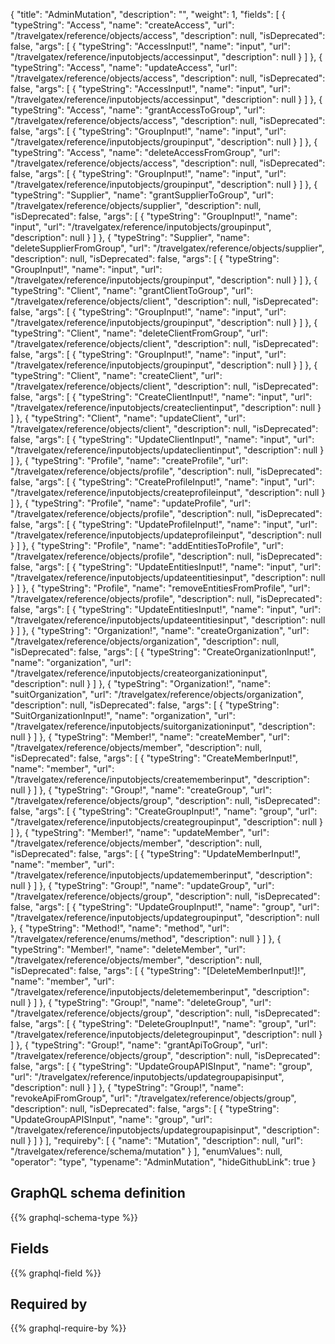 {
  "title": "AdminMutation",
  "description": "",
  "weight": 1,
  "fields": [
    {
      "typeString": "Access",
      "name": "createAccess",
      "url": "/travelgatex/reference/objects/access",
      "description": null,
      "isDeprecated": false,
      "args": [
        {
          "typeString": "AccessInput!",
          "name": "input",
          "url": "/travelgatex/reference/inputobjects/accessinput",
          "description": null
        }
      ]
    },
    {
      "typeString": "Access",
      "name": "updateAccess",
      "url": "/travelgatex/reference/objects/access",
      "description": null,
      "isDeprecated": false,
      "args": [
        {
          "typeString": "AccessInput!",
          "name": "input",
          "url": "/travelgatex/reference/inputobjects/accessinput",
          "description": null
        }
      ]
    },
    {
      "typeString": "Access",
      "name": "grantAccessToGroup",
      "url": "/travelgatex/reference/objects/access",
      "description": null,
      "isDeprecated": false,
      "args": [
        {
          "typeString": "GroupInput!",
          "name": "input",
          "url": "/travelgatex/reference/inputobjects/groupinput",
          "description": null
        }
      ]
    },
    {
      "typeString": "Access",
      "name": "deleteAccessFromGroup",
      "url": "/travelgatex/reference/objects/access",
      "description": null,
      "isDeprecated": false,
      "args": [
        {
          "typeString": "GroupInput!",
          "name": "input",
          "url": "/travelgatex/reference/inputobjects/groupinput",
          "description": null
        }
      ]
    },
    {
      "typeString": "Supplier",
      "name": "grantSupplierToGroup",
      "url": "/travelgatex/reference/objects/supplier",
      "description": null,
      "isDeprecated": false,
      "args": [
        {
          "typeString": "GroupInput!",
          "name": "input",
          "url": "/travelgatex/reference/inputobjects/groupinput",
          "description": null
        }
      ]
    },
    {
      "typeString": "Supplier",
      "name": "deleteSupplierFromGroup",
      "url": "/travelgatex/reference/objects/supplier",
      "description": null,
      "isDeprecated": false,
      "args": [
        {
          "typeString": "GroupInput!",
          "name": "input",
          "url": "/travelgatex/reference/inputobjects/groupinput",
          "description": null
        }
      ]
    },
    {
      "typeString": "Client",
      "name": "grantClientToGroup",
      "url": "/travelgatex/reference/objects/client",
      "description": null,
      "isDeprecated": false,
      "args": [
        {
          "typeString": "GroupInput!",
          "name": "input",
          "url": "/travelgatex/reference/inputobjects/groupinput",
          "description": null
        }
      ]
    },
    {
      "typeString": "Client",
      "name": "deleteClientFromGroup",
      "url": "/travelgatex/reference/objects/client",
      "description": null,
      "isDeprecated": false,
      "args": [
        {
          "typeString": "GroupInput!",
          "name": "input",
          "url": "/travelgatex/reference/inputobjects/groupinput",
          "description": null
        }
      ]
    },
    {
      "typeString": "Client",
      "name": "createClient",
      "url": "/travelgatex/reference/objects/client",
      "description": null,
      "isDeprecated": false,
      "args": [
        {
          "typeString": "CreateClientInput!",
          "name": "input",
          "url": "/travelgatex/reference/inputobjects/createclientinput",
          "description": null
        }
      ]
    },
    {
      "typeString": "Client",
      "name": "updateClient",
      "url": "/travelgatex/reference/objects/client",
      "description": null,
      "isDeprecated": false,
      "args": [
        {
          "typeString": "UpdateClientInput!",
          "name": "input",
          "url": "/travelgatex/reference/inputobjects/updateclientinput",
          "description": null
        }
      ]
    },
    {
      "typeString": "Profile",
      "name": "createProfile",
      "url": "/travelgatex/reference/objects/profile",
      "description": null,
      "isDeprecated": false,
      "args": [
        {
          "typeString": "CreateProfileInput!",
          "name": "input",
          "url": "/travelgatex/reference/inputobjects/createprofileinput",
          "description": null
        }
      ]
    },
    {
      "typeString": "Profile",
      "name": "updateProfile",
      "url": "/travelgatex/reference/objects/profile",
      "description": null,
      "isDeprecated": false,
      "args": [
        {
          "typeString": "UpdateProfileInput!",
          "name": "input",
          "url": "/travelgatex/reference/inputobjects/updateprofileinput",
          "description": null
        }
      ]
    },
    {
      "typeString": "Profile",
      "name": "addEntitiesToProfile",
      "url": "/travelgatex/reference/objects/profile",
      "description": null,
      "isDeprecated": false,
      "args": [
        {
          "typeString": "UpdateEntitiesInput!",
          "name": "input",
          "url": "/travelgatex/reference/inputobjects/updateentitiesinput",
          "description": null
        }
      ]
    },
    {
      "typeString": "Profile",
      "name": "removeEntitiesFromProfile",
      "url": "/travelgatex/reference/objects/profile",
      "description": null,
      "isDeprecated": false,
      "args": [
        {
          "typeString": "UpdateEntitiesInput!",
          "name": "input",
          "url": "/travelgatex/reference/inputobjects/updateentitiesinput",
          "description": null
        }
      ]
    },
    {
      "typeString": "Organization!",
      "name": "createOrganization",
      "url": "/travelgatex/reference/objects/organization",
      "description": null,
      "isDeprecated": false,
      "args": [
        {
          "typeString": "CreateOrganizationInput!",
          "name": "organization",
          "url": "/travelgatex/reference/inputobjects/createorganizationinput",
          "description": null
        }
      ]
    },
    {
      "typeString": "Organization!",
      "name": "suitOrganization",
      "url": "/travelgatex/reference/objects/organization",
      "description": null,
      "isDeprecated": false,
      "args": [
        {
          "typeString": "SuitOrganizationInput!",
          "name": "organization",
          "url": "/travelgatex/reference/inputobjects/suitorganizationinput",
          "description": null
        }
      ]
    },
    {
      "typeString": "Member!",
      "name": "createMember",
      "url": "/travelgatex/reference/objects/member",
      "description": null,
      "isDeprecated": false,
      "args": [
        {
          "typeString": "CreateMemberInput!",
          "name": "member",
          "url": "/travelgatex/reference/inputobjects/creatememberinput",
          "description": null
        }
      ]
    },
    {
      "typeString": "Group!",
      "name": "createGroup",
      "url": "/travelgatex/reference/objects/group",
      "description": null,
      "isDeprecated": false,
      "args": [
        {
          "typeString": "CreateGroupInput!",
          "name": "group",
          "url": "/travelgatex/reference/inputobjects/creategroupinput",
          "description": null
        }
      ]
    },
    {
      "typeString": "Member!",
      "name": "updateMember",
      "url": "/travelgatex/reference/objects/member",
      "description": null,
      "isDeprecated": false,
      "args": [
        {
          "typeString": "UpdateMemberInput!",
          "name": "member",
          "url": "/travelgatex/reference/inputobjects/updatememberinput",
          "description": null
        }
      ]
    },
    {
      "typeString": "Group!",
      "name": "updateGroup",
      "url": "/travelgatex/reference/objects/group",
      "description": null,
      "isDeprecated": false,
      "args": [
        {
          "typeString": "UpdateGroupInput!",
          "name": "group",
          "url": "/travelgatex/reference/inputobjects/updategroupinput",
          "description": null
        },
        {
          "typeString": "Method!",
          "name": "method",
          "url": "/travelgatex/reference/enums/method",
          "description": null
        }
      ]
    },
    {
      "typeString": "Member!",
      "name": "deleteMember",
      "url": "/travelgatex/reference/objects/member",
      "description": null,
      "isDeprecated": false,
      "args": [
        {
          "typeString": "[DeleteMemberInput!]!",
          "name": "member",
          "url": "/travelgatex/reference/inputobjects/deletememberinput",
          "description": null
        }
      ]
    },
    {
      "typeString": "Group!",
      "name": "deleteGroup",
      "url": "/travelgatex/reference/objects/group",
      "description": null,
      "isDeprecated": false,
      "args": [
        {
          "typeString": "DeleteGroupInput!",
          "name": "group",
          "url": "/travelgatex/reference/inputobjects/deletegroupinput",
          "description": null
        }
      ]
    },
    {
      "typeString": "Group!",
      "name": "grantApiToGroup",
      "url": "/travelgatex/reference/objects/group",
      "description": null,
      "isDeprecated": false,
      "args": [
        {
          "typeString": "UpdateGroupAPISInput",
          "name": "group",
          "url": "/travelgatex/reference/inputobjects/updategroupapisinput",
          "description": null
        }
      ]
    },
    {
      "typeString": "Group!",
      "name": "revokeApiFromGroup",
      "url": "/travelgatex/reference/objects/group",
      "description": null,
      "isDeprecated": false,
      "args": [
        {
          "typeString": "UpdateGroupAPISInput",
          "name": "group",
          "url": "/travelgatex/reference/inputobjects/updategroupapisinput",
          "description": null
        }
      ]
    }
  ],
  "requireby": [
    {
      "name": "Mutation",
      "description": null,
      "url": "/travelgatex/reference/schema/mutation"
    }
  ],
  "enumValues": null,
  "operator": "type",
  "typename": "AdminMutation",
  "hideGithubLink": true
}
## GraphQL schema definition

{{% graphql-schema-type %}}

## Fields

{{% graphql-field %}}

## Required by

{{% graphql-require-by %}}
